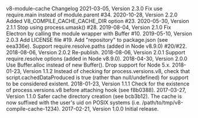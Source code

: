 v8-module-cache Changelog
2021-03-05, Version 2.3.0
Fix use require.main instead of module.parent #34.
2020-10-28, Version 2.2.0
Added V8_COMPILE_CACHE_CACHE_DIR option #23.
2020-05-30, Version 2.1.1
Stop using process.umask() #28.
2019-08-04, Version 2.1.0
Fix Electron by calling the module wrapper with Buffer #10.
2019-05-10, Version 2.0.3
Add LICENSE file #19.
Add "repository" to package.json (see eea336e).
Support require.resolve.paths (added in Node v8.9.0) #20/#22.
2018-08-06, Version 2.0.2
Re-publish.
2018-08-06, Version 2.0.1
Support require.resolve options (added in Node v8.9.0).
2018-04-30, Version 2.0.0
Use Buffer.alloc instead of new Buffer().
Drop support for Node 5.x.
2018-01-23, Version 1.1.2
Instead of checking for process.versions.v8, check that script.cachedDataProduced is true (rather than null/undefined) for support to be considered existent.
2018-01-23, Version 1.1.1
Check for the existence of process.versions.v8 before attaching hook (see f8b0388).
2017-03-27, Version 1.1.0
Safer cache directory creation (see bcb3b12).
The cache is now suffixed with the user's uid on POSIX systems (i.e. /path/to/tmp/v8-compile-cache-1234).
2017-02-21, Version 1.0.0
Initial release.
